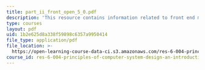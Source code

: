 ```yaml
---
title: part_ii_front_open_5_0.pdf
description: 'This resource contains information related to front end matter. '
type: courses
layout: pdf
uid: 1b2e625d8a338f59898c6357a9950414
file_type: application/pdf
file_location: >-
  https://open-learning-course-data-ci.s3.amazonaws.com/res-6-004-principles-of-computer-system-design-an-introduction-spring-2009/1b2e625d8a338f59898c6357a9950414_part_ii_front_open_5_0.pdf
course_id: res-6-004-principles-of-computer-system-design-an-introduction-spring-2009
---
```


